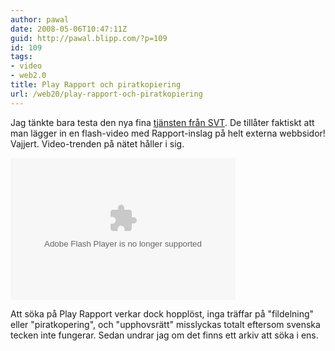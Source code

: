 ```yaml
---
author: pawal
date: 2008-05-06T10:47:11Z
guid: http://pawal.blipp.com/?p=109
id: 109
tags:
- video
- web2.0
title: Play Rapport och piratkopiering
url: /web20/play-rapport-och-piratkopiering
---
```


Jag tänkte bara testa den nya fina <a
href="http://playrapport.se/">tjänsten från SVT</a>. De tillåter
faktiskt att man lägger in en flash-video med Rapport-inslag på helt
externa webbsidor! Vajjert. Video-trenden på nätet håller i sig.

<object width="360" height="227"><param name="movie"
value="http://svt.se/embededflash/91198/1134801/play.swf"></param><param
name="wmode" value="transparent"></param><param name="allowfullscreen"
value="true"></param><param name="allowScriptAccess"
value="always"></param><embed
src="http://svt.se/embededflash/91198/1134801/play.swf"
type="application/x-shockwave-flash" wmode="transparent"
allowfullscreen="true" allowScriptAccess="always" width="360"
height="227"></embed></object>

Att söka på Play Rapport verkar dock hopplöst, inga träffar på
"fildelning" eller "piratkopering", och "upphovsrätt" misslyckas
totalt eftersom svenska tecken inte fungerar. Sedan undrar jag om det
finns ett arkiv att söka i ens.
